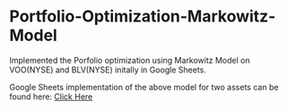 # Portfolio-Optimization-Markowitz-Model


Implemented the Porfolio optimization using Markowitz Model on VOO(NYSE) and BLV(NYSE) initally in Google Sheets.

Google Sheets implementation of the above model for two assets can be found here: [Click Here](https://docs.google.com/spreadsheets/d/1EDyyB99Tr29Nc1KTxLC99HZzcfNr6BH8T-OMvz7TGKM/edit?usp=sharing)
